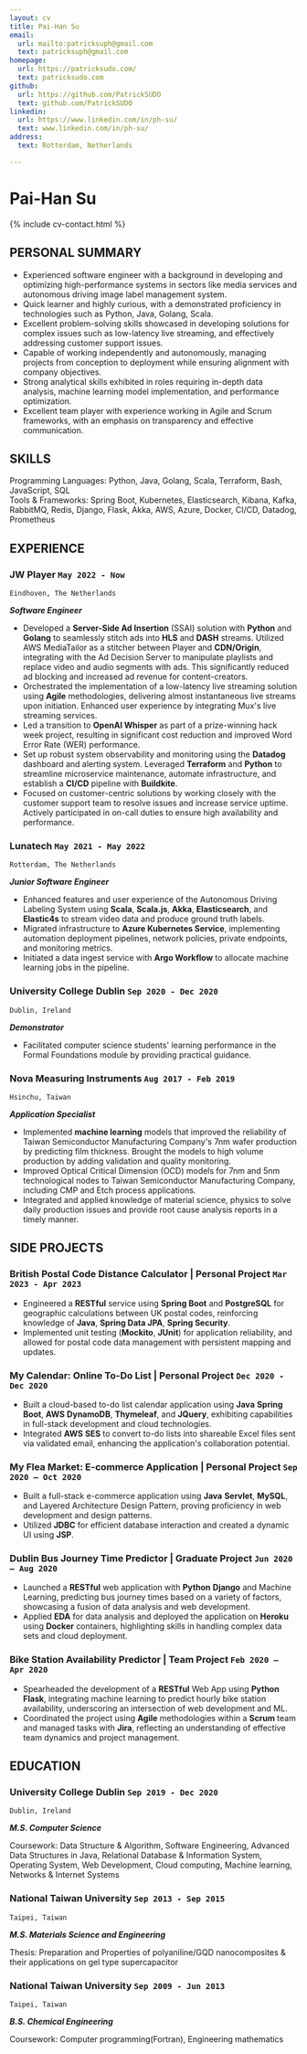```yaml
---
layout: cv
title: Pai-Han Su
email:
  url: mailto:patricksuph@gmail.com
  text: patricksuph@gmail.com
homepage:
  url: https://patricksudo.com/
  text: patricksudo.com
github:
  url: https://github.com/PatrickSUDO
  text: github.com/PatrickSUDO
linkedin:
  url: https://www.linkedin.com/in/ph-su/
  text: www.linkedin.com/in/ph-su/
address:
  text: Rotterdam, Netherlands

---
```


# Pai-Han **Su**

<!--
include contact information from the front matter
Supported arguments:
    - homepage: url, text
    - phone
    - email
-->

{% include cv-contact.html %}

## PERSONAL SUMMARY

- Experienced software engineer with a background in developing and optimizing high-performance systems in sectors like media services and autonomous driving image label management system.
- Quick learner and highly curious, with a demonstrated proficiency in technologies such as Python, Java, Golang, Scala.
- Excellent problem-solving skills showcased in developing solutions for complex issues such as low-latency live streaming, and effectively addressing customer support issues.
- Capable of working independently and autonomously, managing projects from conception to deployment while ensuring alignment with company objectives.
- Strong analytical skills exhibited in roles requiring in-depth data analysis, machine learning model implementation, and performance optimization.
- Excellent team player with experience working in Agile and Scrum frameworks, with an emphasis on transparency and effective communication.

## SKILLS

Programming Languages: Python, Java, Golang, Scala, Terraform, Bash, JavaScript, SQL
<br>
Tools & Frameworks: Spring Boot, Kubernetes, Elasticsearch, Kibana, Kafka, RabbitMQ, Redis, Django, Flask, Akka, AWS, Azure, Docker, CI/CD, Datadog, Prometheus

## EXPERIENCE

### **JW Player**  `May 2022 - Now`

```
Eindhoven, The Netherlands
```

**_Software Engineer_**

- Developed a **Server-Side Ad Insertion** (SSAI) solution with **Python** and **Golang** to seamlessly stitch ads into **HLS** and **DASH** streams. Utilized AWS MediaTailor as a stitcher between Player and **CDN/Origin**, integrating with the Ad Decision Server to manipulate playlists and replace video and audio segments with ads. This significantly reduced ad blocking and increased ad revenue for content-creators.
- Orchestrated the implementation of a low-latency live streaming solution using **Agile** methodologies, delivering almost instantaneous live streams upon initiation. Enhanced user experience by integrating Mux's live streaming services.
- Led a transition to **OpenAI Whisper** as part of a prize-winning hack week project, resulting in significant cost reduction and improved Word Error Rate (WER) performance.
- Set up robust system observability and monitoring using the **Datadog** dashboard and alerting system. Leveraged **Terraform** and **Python** to streamline microservice maintenance, automate infrastructure, and establish a **CI/CD** pipeline with **Buildkite**.
- Focused on customer-centric solutions by working closely with the customer support team to resolve issues and increase service uptime. Actively participated in on-call duties to ensure high availability and performance.

### **Lunatech**  `May 2021 - May 2022`

```
Rotterdam, The Netherlands
```

**_Junior Software Engineer_**

- Enhanced features and user experience of the Autonomous Driving Labeling System using **Scala**, **Scala.js**, **Akka**, **Elasticsearch**, and **Elastic4s** to stream video data and produce ground truth labels.
- Migrated infrastructure to **Azure Kubernetes Service**, implementing automation deployment pipelines, network policies, private endpoints, and monitoring metrics.
- Initiated a data ingest service with **Argo Workflow** to allocate machine learning jobs in the pipeline.

### **University College Dublin**  `Sep 2020 - Dec 2020`

```
Dublin, Ireland
```

**_Demonstrator_**

- Facilitated computer science students' learning performance in the Formal Foundations module by providing practical guidance.

### **Nova Measuring Instruments**  `Aug 2017 - Feb 2019`

```
Hsinchu, Taiwan
```

**_Application Specialist_**

- Implemented **machine learning** models that improved the reliability of Taiwan Semiconductor Manufacturing Company's 7nm wafer production by predicting film thickness. Brought the models to high volume production by adding validation and quality monitoring.
- Improved Optical Critical Dimension (OCD) models for 7nm and 5nm technological nodes to Taiwan Semiconductor Manufacturing Company, including CMP and Etch process applications.
- Integrated and applied knowledge of material science, physics to solve daily production issues and provide root cause analysis reports in a timely manner.

## SIDE PROJECTS

### **British Postal Code Distance Calculator** | Personal Project `Mar 2023 - Apr 2023`

- Engineered a **RESTful** service using **Spring Boot** and **PostgreSQL** for geographic calculations between UK postal codes, reinforcing knowledge of **Java**, **Spring Data JPA**, **Spring Security**.
- Implemented unit testing (**Mockito**, **JUnit**) for application reliability, and allowed for postal code data management with persistent mapping and updates.

### **My Calendar: Online To-Do List** | Personal Project `Dec 2020 - Dec 2020`

- Built a cloud-based to-do list calendar application using **Java** **Spring Boot**, **AWS** **DynamoDB**, **Thymeleaf**, and **JQuery**, exhibiting capabilities in full-stack development and cloud technologies.
- Integrated **AWS** **SES** to convert to-do lists into shareable Excel files sent via validated email, enhancing the application's collaboration potential.

### **My Flea Market: E-commerce Application** | Personal Project `Sep 2020 – Oct 2020`

- Built a full-stack e-commerce application using **Java** **Servlet**, **MySQL**, and Layered Architecture Design Pattern, proving proficiency in web development and design patterns.
- Utilized **JDBC** for efficient database interaction and created a dynamic UI using **JSP**.

### **Dublin Bus Journey Time Predictor**  | Graduate Project `Jun 2020 – Aug 2020`

- Launched a **RESTful** web application with **Python** **Django** and Machine Learning, predicting bus journey times based on a variety of factors, showcasing a fusion of data analysis and web development.
- Applied **EDA** for data analysis and deployed the application on **Heroku** using **Docker** containers, highlighting skills in handling complex data sets and cloud deployment.

### **Bike Station Availability Predictor** | Team Project `Feb 2020 – Apr 2020`

- Spearheaded the development of a **RESTful** Web App using **Python** **Flask**, integrating machine learning to predict hourly bike station availability, underscoring an intersection of web development and ML.
- Coordinated the project using **Agile** methodologies within a **Scrum** team and managed tasks with **Jira**, reflecting an understanding of effective team dynamics and project management.

## EDUCATION

### **University College Dublin** `Sep 2019 - Dec 2020`

```
Dublin, Ireland
```

**_M.S. Computer Science_**

Coursework: Data Structure & Algorithm, Software Engineering, Advanced Data Structures in Java, Relational Database & Information System, Operating System, Web Development, Cloud computing, Machine learning, Networks & Internet Systems

### **National Taiwan University**   `Sep 2013 - Sep 2015`

```
Taipei, Taiwan
```

**_M.S. Materials Science and Engineering_**

Thesis: Preparation and Properties of polyaniline/GQD nanocomposites & their applications on gel type supercapacitor

### **National Taiwan University**   `Sep 2009 - Jun 2013`

```
Taipei, Taiwan
```

**_B.S. Chemical Engineering_**

Coursework: Computer programming(Fortran), Engineering mathematics

<!-- ### Footer

Last updated: April 2023 -->
